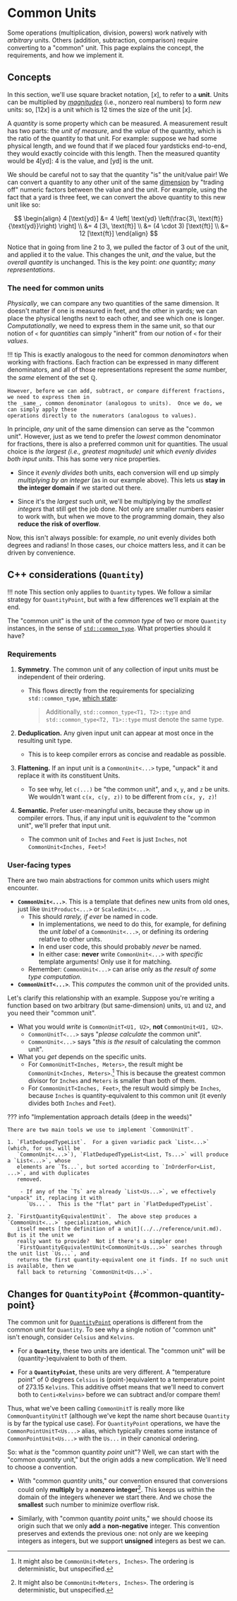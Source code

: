 # Common Units

Some operations (multiplication, division, powers) work natively with _arbitrary_ units.  Others
(addition, subtraction, comparison) require converting to a "common" unit.  This page explains the
concept, the requirements, and how we implement it.

## Concepts

In this section, we'll use square bracket notation, $[x]$, to refer to a **unit**.  Units can be
multiplied by [_magnitudes_](../../reference/magnitude.md) (i.e., nonzero real numbers) to form
_new_ units: so, $[12x]$ is a unit which is 12 times the size of the unit $[x]$.

A _quantity_ is some property which can be measured.  A measurement result has two parts: the _unit
of measure_, and the _value_ of the quantity, which is the ratio of the quantity to that unit.  For
example: suppose we had some physical length, and we found that if we placed four yardsticks
end-to-end, they would exactly coincide with this length.  Then the measured quantity would be $4
[\text{yd}]$: $4$ is the value, and $[\text{yd}]$ is the unit.

We should be careful not to say that the quantity "is" the unit/value pair!  We can convert
a quantity to any other unit of the same [dimension](../../reference/detail/dimension.md) by
"trading off" numeric factors between the value and the unit.  For example, using the fact that
a yard is three feet, we can convert the above quantity to this new unit like so:

$$
\begin{align}
4 [\text{yd}] &= 4 \left[ \text{yd} \left(\frac{3\, \text{ft}}{\text{yd}}\right) \right] \\
&= 4 [3\, \text{ft}] \\
&= (4 \cdot 3) [\text{ft}] \\
&= 12 [\text{ft}]
\end{align}
$$

Notice that in going from line 2 to 3, we pulled the factor of 3 out of the unit, and applied it to
the value.  This changes the unit, _and_ the value, but the _overall quantity_ is unchanged.  This
is the key point: _one quantity; many representations_.

### The need for common units

_Physically_, we can compare any two quantities of the same dimension.  It doesn't matter if one is
measured in feet, and the other in yards; we can place the physical lengths next to each other, and
see which one is longer.  _Computationally_, we need to express them in the same unit, so that our
notion of `<` for _quantities_ can simply "inherit" from our notion of `<` for their _values_.

!!! tip
    This is exactly analogous to the need for common _denominators_ when working with fractions.
    Each fraction can be expressed in many different denominators, and all of those representations
    represent the _same_ number, the _same_ element of the set $\mathbb{Q}$.

    However, before we can add, subtract, or compare different fractions, we need to express them in
    the _same_, common denominator (analogous to units).  Once we do, we can simply apply these
    operations directly to the numerators (analogous to values).

In principle, _any_ unit of the same dimension can serve as the "common unit".  However, just as we
tend to prefer the _lowest_ common denominator for fractions, there is also a preferred common unit
for quantities.  The usual choice is _the largest (i.e., greatest magnitude) unit which evenly
divides both input units_.  This has some very nice properties.

- Since it _evenly divides_ both units, each conversion will end up simply _multiplying by an
  integer_ (as in our example above).  This lets us **stay in the integer domain** if we started out
  there.

- Since it's the _largest_ such unit, we'll be multiplying by the _smallest integers_ that still get
  the job done.  Not only are smaller numbers easier to work with, but when we move to the
  programming domain, they also **reduce the risk of overflow**.

Now, this isn't always possible: for example, _no_ unit evenly divides both degrees and radians!  In
those cases, our choice matters less, and it can be driven by convenience.

## C++ considerations (`Quantity`)

!!! note
    This section only applies to `Quantity` types.  We follow a similar strategy for
    `QuantityPoint`, but with a few differences we'll explain at the end.

The "common unit" is the unit of the _common type_ of two or more `Quantity` instances, in the sense
of [`std::common_type`](https://en.cppreference.com/w/cpp/types/common_type).  What properties
should it have?

### Requirements

1. **Symmetry**.  The common unit of any collection of input units must be independent of their
   ordering.
    - This flows directly from the requirements for specializing `std::common_type`, [which
      state](https://en.cppreference.com/w/cpp/types/common_type):

        > Additionally, `std::common_type<T1, T2>::type` and `std::common_type<T2, T1>::type` must
        > denote the same type.

2. **Deduplication.**  Any given input unit can appear at most once in the resulting unit type.
    - This is to keep compiler errors as concise and readable as possible.
3. **Flattening.**  If an input unit is a `CommonUnit<...>` type, "unpack" it and replace it with
   its constituent Units.
    - To see why, let `c(...)` be "the common unit", and `x`, `y`, and `z` be units.  We wouldn't
      want `c(x, c(y, z))` to be different from `c(x, y, z)`!
4. **Semantic.**  Prefer user-meaningful units, because they show up in compiler errors. Thus, if
   any input unit is _equivalent_ to the "common unit", we'll prefer that input unit.
    - The common unit of `Inches` and `Feet` is just `Inches`, not `CommonUnit<Inches, Feet>`!

### User-facing types

There are two main abstractions for common units which users might encounter.

- **`CommonUnit<...>`**.  This is a template that defines new units from old ones, just like
  `UnitProduct<...>` or `ScaledUnit<...>`.
    - This should _rarely, if ever_ be named in code.
        - In implementations, we need to do this, for example, for defining the _unit label_ of
          a `CommonUnit<...>`, or defining its ordering relative to other units.
        - In end user code, this should probably _never_ be named.
        - In either case: **never** write `CommonUnit<...>` with _specific_ template arguments!
          Only use it for matching.
    - Remember: `CommonUnit<...>` can arise only as _the result of some type computation_.
- **`CommonUnitT<...>`**.  This _computes_ the common unit of the provided units.

Let's clarify this relationship with an example.  Suppose you're writing a function based on two
arbitrary (but same-dimension) units, `U1` and `U2`, and you need their "common unit".

- What you would _write_ is `CommonUnitT<U1, U2>`, **not** `CommonUnit<U1, U2>`.
    - `CommonUnitT<...>` says "_please calculate_ the common unit".
    - `CommonUnit<...>` says "_this is the result_ of calculating the common unit".
- What you _get_ depends on the specific units.
    - For `CommonUnitT<Inches, Meters>`, the result might be `CommonUnit<Inches, Meters>`.[^1]  This
      is because the greatest common divisor for `Inches` and `Meters` is smaller than both of them.
    - For `CommonUnitT<Inches, Feet>`, the result would simply be `Inches`, because `Inches` is
      quantity-equivalent to this common unit (it evenly divides both `Inches` and `Feet`).

[^1]:  It might also be `CommonUnit<Meters, Inches>`.  The ordering is deterministic, but
unspecified.

??? info "Implementation approach details (deep in the weeds)"

    There are two main tools we use to implement `CommonUnitT`.

    1. `FlatDedupedTypeList`.  For a given variadic pack `List<...>` (which, for us, will be
       `CommonUnit<...>`), `FlatDedupedTypeList<List, Ts...>` will produce a `List<...>`, whose
       elements are `Ts...`, but sorted according to `InOrderFor<List, ...>`, and with duplicates
       removed.

        - If any of the `Ts` are already `List<Us...>`, we effectively "unpack" it, replacing it with
          `Us...`.  This is the "flat" part in `FlatDedupedTypeList`.

    2. `FirstQuantityEquivalentUnit`.  The above step produces a `CommonUnit<...>` specialization, which
       itself meets [the definition of a unit](../../reference/unit.md).  But is it the unit we
       really want to provide?  Not if there's a simpler one!
       `FirstQuantityEquivalentUnit<CommonUnit<Us...>>` searches through the unit list `Us...`, and
       returns the first quantity-equivalent one it finds. If no such unit is available, then we
       fall back to returning `CommonUnit<Us...>`.

## Changes for `QuantityPoint` {#common-quantity-point}

The common unit for [`QuantityPoint`](./quantity_point.md) operations is different from the common
unit for `Quantity`.  To see why a single notion of "common unit" isn't enough, consider `Celsius`
and `Kelvins`.

- For a **`Quantity`**, these two units are identical.  The "common unit" will be
  (quantity-)equivalent to both of them.

- For a **`QuantityPoint`**, these units are very different.  A "temperature point" of 0 degrees
  `Celsius` is (point-)equivalent to a temperature point of 273.15 `Kelvins`.  This additive offset
  means that we'll need to convert both to `Centi<Kelvins>` before we can subtract and/or compare
  them!

Thus, what we've been calling `CommonUnitT` is really more like `CommonQuantityUnitT` (although
we've kept the name short because `Quantity` is by far the typical use case).  For `QuantityPoint`
operations, we have the `CommonPointUnitT<Us...>` alias, which typically creates some instance of
`CommonPointUnit<Us...>` with the `Us...` in their canonical ordering.

So: what _is_ the "common quantity _point_ unit"?  Well, we can start with the "common _quantity_
unit," but the origin adds a new complication.  We'll need to choose a convention.

- With "common _quantity_ units," our convention ensured that conversions could only **multiply** by
  a **nonzero integer**[^1].  This keeps us within the domain of the integers whenever we start
  there. And we chose the **smallest** such number to minimize overflow risk.

- Similarly, with "common quantity _point_ units," we should choose its origin such that we only
  **add** a **non-negative** integer.  This convention preserves and extends the previous one: not
  only are we keeping integers as integers, but we support **unsigned** integers as best we can.

[^1]: The overwhelmingly most common case here is that this integer is _positive_ as well, not just
nonzero, so that we usually don't change the sign, either.  If the integer happens to be negative,
then this unit conversion would produce a hard compiler error if applied to an unsigned type.
